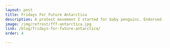 ```yaml
---
layout: post
title: Fridays For Future Antarctica
description: A protest movement I started for baby penguins. Endorsed (followed) by Greta Thunberg.
image: /img/refrost/fff-antarctica.jpg
link: /blog/fridays-for-future-antarctica/
order: 4

---
```

